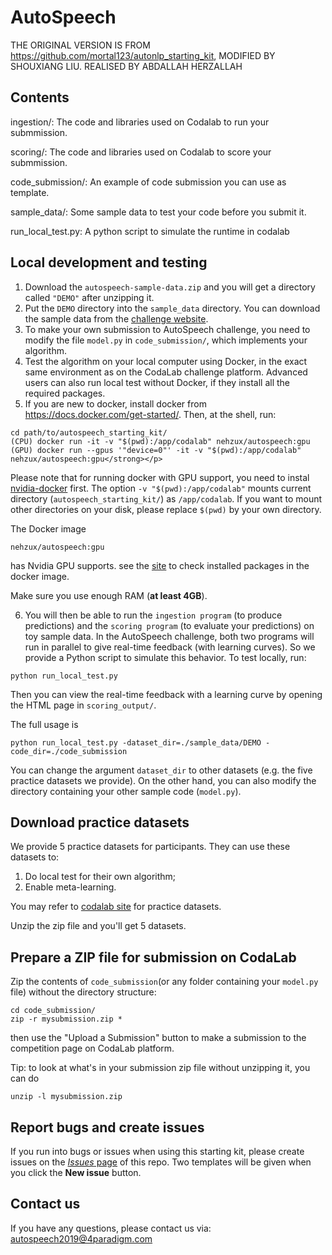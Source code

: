 AutoSpeech
======================================

THE ORIGINAL VERSION IS FROM https://github.com/mortal123/autonlp_starting_kit,
MODIFIED BY SHOUXIANG LIU.
REALISED BY ABDALLAH HERZALLAH

## Contents
ingestion/: The code and libraries used on Codalab to run your submmission.

scoring/: The code and libraries used on Codalab to score your submmission.

code_submission/: An example of code submission you can use as template.

sample_data/: Some sample data to test your code before you submit it.

run_local_test.py: A python script to simulate the runtime in codalab

## Local development and testing
1. Download the `autospeech-sample-data.zip` and you will get a directory called `"DEMO"` after unzipping it.
2. Put the `DEMO` directory into the `sample_data` directory.
You can download the sample data from the [challenge website](https://autodl.lri.fr/competitions/48#learn_the_details).
3. To make your own submission to AutoSpeech challenge, you need to modify the
file `model.py` in `code_submission/`, which implements your algorithm.
4. Test the algorithm on your local computer using Docker,
in the exact same environment as on the CodaLab challenge platform. Advanced
users can also run local test without Docker, if they install all the required
packages.
5. If you are new to docker, install docker from https://docs.docker.com/get-started/.
Then, at the shell, run:
```
cd path/to/autospeech_starting_kit/
(CPU) docker run -it -v "$(pwd):/app/codalab" nehzux/autospeech:gpu
(GPU) docker run --gpus '"device=0"' -it -v "$(pwd):/app/codalab" nehzux/autospeech:gpu</strong></p>
```
Please note that for running docker with GPU support, you need to instal [nvidia-docker](https://github.com/NVIDIA/nvidia-docker) first.
The option `-v "$(pwd):/app/codalab"` mounts current directory
(`autospeech_starting_kit/`) as `/app/codalab`. If you want to mount other
directories on your disk, please replace `$(pwd)` by your own directory.

The Docker image
```
nehzux/autospeech:gpu
```
has Nvidia GPU supports. see the
[site](https://hub.docker.com/r/nehzux/autospeech)
to check installed packages in the docker image.

Make sure you use enough RAM (**at least 4GB**).

6. You will then be able to run the `ingestion program` (to produce predictions)
and the `scoring program` (to evaluate your predictions) on toy sample data.
In the AutoSpeech challenge, both two programs will run in parallel to give
real-time feedback (with learning curves). So we provide a Python script to
simulate this behavior. To test locally, run:
```
python run_local_test.py
```
Then you can view the real-time feedback with a learning curve by opening the
HTML page in `scoring_output/`.

The full usage is
```
python run_local_test.py -dataset_dir=./sample_data/DEMO -code_dir=./code_submission
```
You can change the argument `dataset_dir` to other datasets (e.g. the five
practice datasets we provide). On the other hand,
you can also modify the directory containing your other sample code
(`model.py`).

## Download practice datasets
We provide 5 practice datasets for participants. They can use these datasets to:
1. Do local test for their own algorithm;
2. Enable meta-learning.

You may refer to [codalab site](https://autodl.lri.fr/competitions/48#learn_the_details-get_data) for practice datasets.

Unzip the zip file and you'll get 5 datasets.

## Prepare a ZIP file for submission on CodaLab
Zip the contents of `code_submission`(or any folder containing
your `model.py` file) without the directory structure:
```
cd code_submission/
zip -r mysubmission.zip *
```
then use the "Upload a Submission" button to make a submission to the
competition page on CodaLab platform.

Tip: to look at what's in your submission zip file without unzipping it, you
can do
```
unzip -l mysubmission.zip
```

## Report bugs and create issues

If you run into bugs or issues when using this starting kit, please create
issues on the
[*Issues* page](https://github.com/liushouxiang/autospeech_starting_kit/issues)
of this repo. Two templates will be given when you click the **New issue**
button.

## Contact us
If you have any questions, please contact us via:
<autospeech2019@4paradigm.com>
